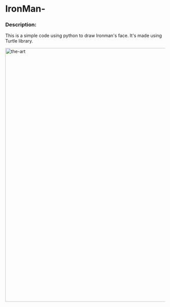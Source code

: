 # IronMan-

### Description:
This is a simple code using python to draw Ironman's face. It's made using Turtle library. 


<a href="https://im.ezgif.com/tmp/ezgif-1-6100f0581d.gif">
  <img width ="801" src="https://im.ezgif.com/tmp/ezgif-1-6100f0581d.gif" alt="the-art">
</a>
